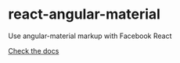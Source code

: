 react-angular-material
======================

Use angular-material markup with Facebook React

[Check the docs](http://sandreu.github.io/react-angular-material/)